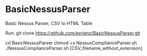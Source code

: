 # BasicNessusParser
Basic Nessus Parser, CSV to HTML Table

Run:
git clone https://github.com/exrienz/BasicNessusParser.git

cd BasicNessusParser
chmod +x NessusComplianceParser.sh
./NessusComplianceParser.sh [CSV_filename_without_extension]
